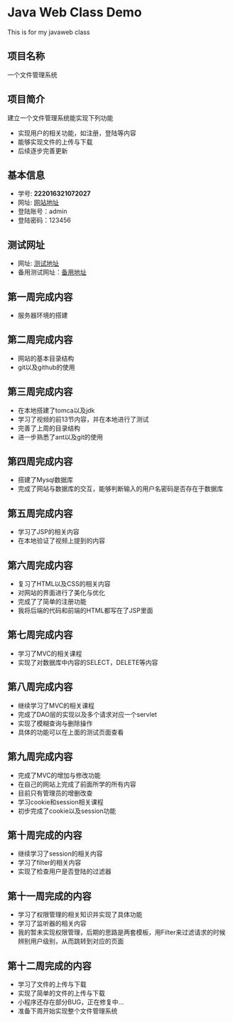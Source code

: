 # Java Web Class Demo

This is for my javaweb class

## 项目名称

 一个文件管理系统

## 项目简介

 建立一个文件管理系统能实现下列功能
- 实现用户的相关功能，如注册，登陆等内容
- 能够实现文件的上传与下载
- 后续逐步完善更新

## 基本信息
- 学号: **222016321072027**
- 网址: [网站地址](http://39.108.81.240:8080/demo/)
- 登陆账号：admin
- 登陆密码：123456 
## 测试网址
- 网址: [测试地址](http://39.108.81.240:8080/fileUpload)
- 备用测试网址：[备用地址](http://39.108.81.240:8080/fileUpload/app/upload.jsp)
## 第一周完成内容
- 服务器环境的搭建
## 第二周完成内容
- 网站的基本目录结构
- git以及github的使用
## 第三周完成内容
- 在本地搭建了tomca以及jdk
- 学习了视频的前13节内容，并在本地进行了测试
- 完善了上周的目录结构
- 进一步熟悉了ant以及git的使用
## 第四周完成内容
- 搭建了Mysql数据库
- 完成了网站与数据库的交互，能够判断输入的用户名密码是否存在于数据库
## 第五周完成内容
- 学习了JSP的相关内容
- 在本地验证了视频上提到的内容
## 第六周完成内容
- 复习了HTML以及CSS的相关内容
- 对网站的界面进行了美化与优化
- 完成了了简单的注册功能
- 我将后端的代码和前端的HTML都写在了JSP里面
## 第七周完成内容
- 学习了MVC的相关课程
- 实现了对数据库中内容的SELECT，DELETE等内容
## 第八周完成内容
- 继续学习了MVC的相关课程
- 完成了DAO层的实现以及多个请求对应一个servlet
- 实现了模糊查询与删除操作
- 具体的功能可以在上面的测试页面查看
## 第九周完成内容
- 完成了MVC的增加与修改功能
- 在自己的网站上完成了前面所学的所有内容
- 目前只有管理员的增删改查
- 学习cookie和session相关课程
- 初步完成了cookie以及session功能
## 第十周完成的内容
- 继续学习了session的相关内容
- 学习了filter的相关内容
- 实现了检查用户是否登陆的过滤器
## 第十一周完成的内容
- 学习了权限管理的相关知识并实现了具体功能
- 学习了监听器的相关内容
- 我的暂未实现权限管理，后期的思路是两套模板，用Filter来过滤请求的时候辨别用户级别，从而跳转到对应的页面
## 第十二周完成的内容
- 学习了文件的上传与下载
- 实现了简单的文件的上传与下载
- 小程序还存在部分BUG，正在修复中...
- 准备下周开始实现整个文件管理系统
